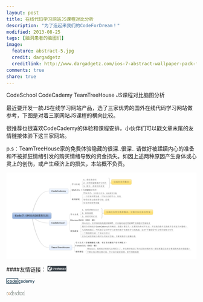 ```yaml
---
layout: post
title: 在线代码学习网站JS课程对比分析
description: "为了造起来我们的CodeForDream！"
modified: 2013-08-25
tags: [脑洞患者的脑图们]
image:
  feature: abstract-5.jpg
  credit: dargadgetz
  creditlink: http://www.dargadgetz.com/ios-7-abstract-wallpaper-pack-for-iphone-5-and-ipod-touch-retina/
comments: true
share: true
---
```

CodeSchool CodeCademy TeamTreeHouse JS课程对比脑图分析

最近要开发一款JS在线学习网站产品，选了三家优秀的国外在线代码学习网站做参考，下图是对着三家网站JS课程的横向比较。

很推荐也很喜欢CodeCademy的体验和课程安排，小伙伴们可以戳文章末尾的友情链接体验下这三家网站。

p.s：TeamTreeHouse家的免费体验隐藏的很深..很深.. 请做好被蹂躏内心的准备和不被抓狂情绪引发的购买情绪导致的资金损失。如因上述两种原因产生身体或心灵上的创伤，或产生经济上的损失，本站概不负责。

<a href="/images/blog/2014-02-08-Mind-Map-For-Codefordream/Code%E5%AD%A6%E4%B9%A0%E7%BD%91%E7%AB%99%E7%9A%84JS%E8%AF%BE%E7%A8%8B%E6%AF%94%E8%BE%83-%E7%AB%9E%E5%93%81%E5%88%86%E6%9E%90.jpg" target="_blank"><img src="/images/blog/2014-02-08-Mind-Map-For-Codefordream/Code%E5%AD%A6%E4%B9%A0%E7%BD%91%E7%AB%99%E7%9A%84JS%E8%AF%BE%E7%A8%8B%E6%AF%94%E8%BE%83-%E7%AB%9E%E5%93%81%E5%88%86%E6%9E%90.jpg"/></a>


####友情链接：
<a href="http://teamtreehouse.com/"><img width="50px" height="15px" src="/images/blog/2014-02-08-Mind-Map-For-Codefordream/teamtreehouse.png"/></a>

<a href="http://www.codecademy.com/"><img width="75px" height="15px" src="/images/blog/2014-02-08-Mind-Map-For-Codefordream/codecademy.png"/></a>

<a href="https://www.codeschool.com/"><img width="50px" height="15px" src="/images/blog/2014-02-08-Mind-Map-For-Codefordream/codeschool.png"/></a>